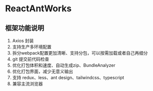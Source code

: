 # ReactAntWorks

## 框架功能说明

1. Axios 封装
2. 支持生产多环境配置
3. 拆分webpack配置更加清晰、支持分包，可以按需加载或者自己再细分
4. git 提交前代码检查
5. 优化打包体积和速度、自动生成zip、BundleAnalyzer
6. 优化打包界面，减少无意义输出
7. 支持 redux、less、ant design、tailwindcss、typescript
8. 兼容主流浏览器

